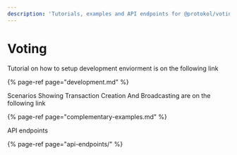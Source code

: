 ```yaml
---
description: 'Tutorials, examples and API endpoints for @protokol/voting repository.'
---
```


# Voting

Tutorial on how to setup development enviorment is on the following link

{% page-ref page="development.md" %}

Scenarios Showing Transaction Creation And Broadcasting are on the following link

{% page-ref page="complementary-examples.md" %}

API endpoints

{% page-ref page="api-endpoints/" %}



